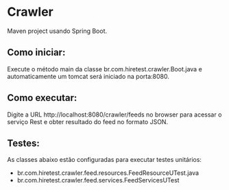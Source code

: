 # Crawler
Maven project usando Spring Boot.

## Como iniciar:
Execute o método main da classe br.com.hiretest.crawler.Boot.java e automaticamente um tomcat será iniciado na porta:8080.

## Como executar:
Digite a URL http://localhost:8080/crawler/feeds no browser para acessar o serviço Rest e obter resultado do feed no formato JSON.

## Testes:
As classes abaixo estão configuradas para executar testes unitários:
- br.com.hiretest.crawler.feed.resources.FeedResourceUTest.java
- br.com.hiretest.crawler.feed.services.FeedServicesUTest	

